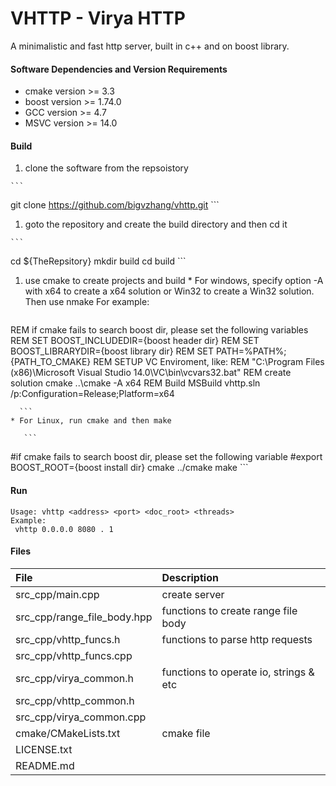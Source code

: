 # VHTTP - Virya HTTP
A minimalistic and fast http server, built in c++ and on boost library.

#### Software Dependencies and Version Requirements
 - cmake version >= 3.3
 - boost version >= 1.74.0
 - GCC   version >= 4.7
 - MSVC  version >= 14.0

#### Build
  1. clone the software from the repsoistory

    ```
git clone https://github.com/bigvzhang/vhttp.git
    ```

  1. goto the repository and create the build directory and then cd it

    ```
cd ${TheRepsitory}
mkdir build
cd build
    ```
  1. use cmake to create projects and build
    * For windows, specify option -A with x64 to create a x64 solution or Win32 to create a Win32 solution. Then use nmake For example:
       ```
REM if cmake fails to search boost dir, please set the following variables
REM SET BOOST_INCLUDEDIR={boost header dir}
REM SET BOOST_LIBRARYDIR={boost library dir}
REM SET PATH=%PATH%;{PATH_TO_CMAKE}
REM SETUP VC Enviroment, like:
REM "C:\Program Files (x86)\Microsoft Visual Studio 14.0\VC\bin\vcvars32.bat"
REM create solution
cmake ..\cmake -A x64
REM Build
MSBuild vhttp.sln /p:Configuration=Release;Platform=x64

      ```
    * For Linux, run cmake and then make

       ```
#if cmake fails to search boost dir, please set the following variable
#export BOOST_ROOT={boost install dir}
cmake ../cmake
make
       ```

#### Run
   ```
Usage: vhttp <address> <port> <doc_root> <threads>
Example:
    vhttp 0.0.0.0 8080 . 1
   ```
#### Files
  | File                         | Description                                |
  | :--------------------------- | :----------------------------------------- |
  |src_cpp/main.cpp              | create server                              |
  |src_cpp/range_file_body.hpp   | functions to create range file body        |
  |src_cpp/vhttp_funcs.h         | functions to parse http requests           |
  |src_cpp/vhttp_funcs.cpp       |                                            |
  |src_cpp/virya_common.h        | functions to operate io, strings & etc     |
  |src_cpp/vhttp_common.h        |                                            |
  |src_cpp/virya_common.cpp      |                                            |
  |cmake/CMakeLists.txt          | cmake file                                 |
  |LICENSE.txt                   |                                            |
  |README.md                     |                                            |
